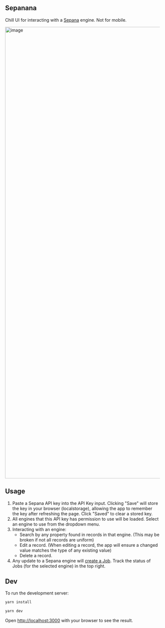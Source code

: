## Sepanana

Chill UI for interacting with a [Sepana](https://sepana.io/) engine. Not for mobile.

<img width="1468" alt="image" src="https://user-images.githubusercontent.com/79433522/217098305-485aba43-2e51-4cdc-9f06-9625eb8eb9c4.png">

## Usage

1. Paste a Sepana API key into the API Key input. Clicking "Save" will store the key in your browser (localstorage), allowing the app to remember the key after refreshing the page. Click "Saved" to clear a stored key.
2. All engines that this API key has permission to use will be loaded. Select an engine to use from the dropdown menu.
3. Interacting with an engine:
    - Search by any property found in records in that engine. (This may be broken if not all records are uniform)
    - Edit a record. (When editing a record, the app will ensure a changed value matches the type of any existing value)
    - Delete a record.
4. Any update to a Sepana engine will [create a Job](https://docs.sepana.io/sepana-search-api/web3-search-cloud/search-api#job-status). Track the status of Jobs (for the selected engine) in the top right.

## Dev

To run the development server:

```bash
yarn install

yarn dev
```

Open [http://localhost:3000](http://localhost:3000) with your browser to see the result.
